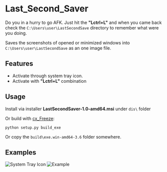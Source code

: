 # Last_Second_Saver
Do you in a hurry to go AFK. Just hit the **"Lctrl+L"** and when you came back check the `C:\Users\user\LastSecondSave` directory to remember what were you doing.

Saves the screenshots of opened or minimized windows into `C:\Users\user\LastSecondSave` as an one image file.

## Features
- Activate through system tray icon.
- Activate with **"Lctrl+L"** combination

## Usage

Install via installer **LastSecondSaver-1.0-amd64.msi** under `dis\` folder

Or build with [cx_Freeze](https://pypi.org/project/cx_Freeze/):
  
  `python setup.py build_exe`

Or copy the `build\exe.win-amd64-3.6` folder somewhere.

## Examples

![System Tray Icon](https://user-images.githubusercontent.com/16338294/43664403-866700d4-9775-11e8-8ddb-44e57596124a.png)
![Example](https://user-images.githubusercontent.com/16338294/43664425-989516e2-9775-11e8-8ba3-392051744443.jpg)


